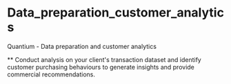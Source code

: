 # Data_preparation_customer_analytics
Quantium - Data preparation and customer analytics

** Conduct analysis on your client's transaction dataset and identify customer purchasing behaviours to generate insights and provide commercial recommendations.
